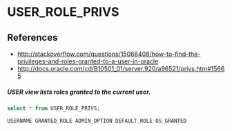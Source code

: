 # USER_ROLE_PRIVS

## References
* http://stackoverflow.com/questions/15066408/how-to-find-the-privileges-and-roles-granted-to-a-user-in-oracle
* http://docs.oracle.com/cd/B10501_01/server.920/a96521/privs.htm#15665
 
##### USER view lists roles granted to the current user.
```sql
select * from USER_ROLE_PRIVS;
```
```
USERNAME GRANTED_ROLE ADMIN_OPTION DEFAULT_ROLE OS_GRANTED
```
